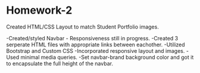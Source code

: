 # Homework-2

Created HTML/CSS Layout to match Student Portfolio images.

-Created/styled Navbar - Responsiveness still in progress.
-Created 3 serperate HTML files with appropriate links between eachother.
-Utilized Bootstrap and Custom CSS 
-Incorporated responsive layout and images.
-Used minimal media queries.
-Set navbar-brand background color and got it to encapsulate the full height of the navbar.


